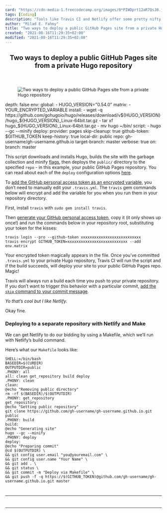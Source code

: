 ```yaml
---
card: "https://cdn-media-1.freecodecamp.org/images/0*PIWDprt12aR7QsJ8.jpg"
tags: [Coding]
description: "Tools like Travis CI and Netlify offer some pretty nifty feat"
author: "Milad E. Fahmy"
title: "Two ways to deploy a public GitHub Pages site from a private Hugo repository"
created: "2021-08-16T11:29:35+02:00"
modified: "2021-08-16T11:29:35+02:00"
---
```

<div class="site-wrapper">
<main id="site-main" class="site-main outer">
<div class="inner">
<article class="post-full post tag-coding tag-programming tag-technology tag-tech tag-productivity ">
<header class="post-full-header">
<h1 class="post-full-title">Two ways to deploy a public GitHub Pages site from a private Hugo repository</h1>
</header>
<figure class="post-full-image">
<picture>
<source media="(max-width: 700px)" sizes="1px" srcset="data:image/gif;base64,R0lGODlhAQABAIAAAAAAAP///yH5BAEAAAAALAAAAAABAAEAAAIBRAA7 1w">
<source media="(min-width: 701px)" sizes="(max-width: 800px) 400px,
(max-width: 1170px) 700px,
1400px" srcset="https://cdn-media-1.freecodecamp.org/images/0*PIWDprt12aR7QsJ8.jpg 300w,
https://cdn-media-1.freecodecamp.org/images/0*PIWDprt12aR7QsJ8.jpg 600w,
https://cdn-media-1.freecodecamp.org/images/0*PIWDprt12aR7QsJ8.jpg 1000w,
https://cdn-media-1.freecodecamp.org/images/0*PIWDprt12aR7QsJ8.jpg 2000w">
<img onerror="this.style.display='none'" src="https://cdn-media-1.freecodecamp.org/images/0*PIWDprt12aR7QsJ8.jpg" alt="Two ways to deploy a public GitHub Pages site from a private Hugo repository">
</picture>
</figure>
<section class="post-full-content">
<div class="post-content">
depth: false
env:
global:
- HUGO_VERSION="0.54.0"
matrix:
- YOUR_ENCRYPTED_VARIABLE
install:
- wget -q https://github.com/gohugoio/hugo/releases/download/v${HUGO_VERSION}/hugo_${HUGO_VERSION}_Linux-64bit.tar.gz
- tar xf hugo_${HUGO_VERSION}_Linux-64bit.tar.gz
- mv hugo ~/bin/
script:
- hugo --gc --minify
deploy:
provider: pages
skip-cleanup: true
github-token: $GITHUB_TOKEN
keep-history: true
local-dir: public
repo: gh-username/gh-username.github.io
target-branch: master
verbose: true
on:
branch: master</code></pre><p>This script downloads and installs Hugo, builds the site with the garbage collection and minify <a href="https://gohugo.io/commands/hugo/#synopsis" rel="noopener">flags</a>, then deploys the <code>public/</code> directory to the specified <code>repo</code> - in this example, your public GitHub Pages repository. You can read about each of the <code>deploy</code> configuration options <a href="https://docs.travis-ci.com/user/deployment/pages/#further-configuration" rel="noopener">here</a>.</p><p>To <a href="https://docs.travis-ci.com/user/environment-variables#defining-encrypted-variables-in-travisyml" rel="noopener">add the GitHub personal access token as an encrypted variable</a>, you don’t need to manually edit your <code>.travis.yml</code>. The <code>travis</code> gem commands below will encrypt and add the variable for you when you run them in your repository directory.</p><p>First, install <code>travis</code> with <code>sudo gem install travis</code>.</p><p>Then <a href="https://help.github.com/en/articles/creating-a-personal-access-token-for-the-command-line" rel="noopener">generate your GitHub personal access token</a>, copy it (it only shows up once!) and run the commands below in your repository root, substituting your token for the kisses:</p><pre><code>travis login --pro --github-token xxxxxxxxxxxxxxxxxxxxxxxxxxx
travis encrypt GITHUB_TOKEN=xxxxxxxxxxxxxxxxxxxxxxxxxxx --add env.matrix</code></pre><p>Your encrypted token magically appears in the file. Once you’ve committed <code>.travis.yml</code> to your private Hugo repository, Travis CI will run the script and if the build succeeds, will deploy your site to your public GitHub Pages repo. Magic!</p><p>Travis will always run a build each time you push to your private repository. If you don’t want to trigger this behavior with a particular commit, <a href="https://docs.travis-ci.com/user/customizing-the-build/#skipping-a-build" rel="noopener">add the <code>skip</code> command to your commit message</a>.</p><p><em>Yo that’s cool but I like Netlify.</em></p><p>Okay fine.</p><h3 id="deploying-to-a-separate-repository-with-netlify-and-make">Deploying to a separate repository with Netlify and Make</h3><p>We can get Netlify to do our bidding by using a Makefile, which we’ll run with Netlify’s build command.</p><p>Here’s what our <code>Makefile</code> looks like:</p><pre><code>SHELL:=/bin/bash
BASEDIR=$(CURDIR)
OUTPUTDIR=public
.PHONY: all
all: clean get_repository build deploy
.PHONY: clean
clean:
@echo "Removing public directory"
rm -rf $(BASEDIR)/$(OUTPUTDIR)
.PHONY: get_repository
get_repository:
@echo "Getting public repository"
git clone https://github.com/gh-username/gh-username.github.io.git public
.PHONY: build
build:
@echo "Generating site"
hugo --gc --minify
.PHONY: deploy
deploy:
@echo "Preparing commit"
@cd $(OUTPUTDIR) \
&amp;&amp; git config user.email "you@youremail.com" \
&amp;&amp; git config user.name "Your Name" \
&amp;&amp; git add . \
&amp;&amp; git status \
&amp;&amp; git commit -m "Deploy via Makefile" \
&amp;&amp; git push -f -q https://$(GITHUB_TOKEN)@github.com/gh-username/gh-username.github.io.git master
</div>
<hr>
<hr>
</section>
</article>
</div>
</main>
</div>
<!-- Google Tag Manager (noscript) -->
<!-- End Google Tag Manager (noscript) -->
